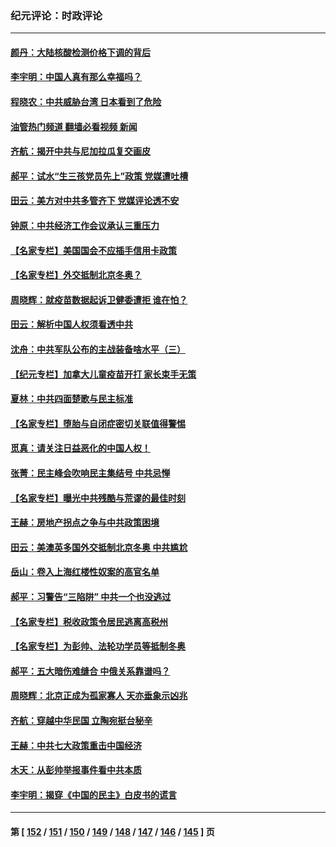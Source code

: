 ### 纪元评论：时政评论
---
#### [颜丹：大陆核酸检测价格下调的背后](../../pages/nsc1025/n13431437.md?12120330) 
#### [李宇明：中国人真有那么幸福吗？](../../pages/nsc1025/n13431452.md?12120330) 
#### [程晓农：中共威胁台湾 日本看到了危险](../../pages/nsc1025/n13431441.md?12120330) 
#### [油管热门频道 翻墙必看视频 新闻](ok?12120330)
#### [齐航：揭开中共与尼加拉瓜复交画皮](../../pages/nsc1025/n13431419.md?12120330) 
#### [郝平：试水“生三孩党员先上”政策 党媒遭吐槽](../../pages/nsc1025/n13431388.md?12120330) 
#### [田云：美方对中共多管齐下 党媒评论透不安](../../pages/nsc1025/n13430819.md?12120330) 
#### [钟原：中共经济工作会议承认三重压力](../../pages/nsc1025/n13430325.md?12120330) 
#### [【名家专栏】美国国会不应插手信用卡政策](../../pages/nsc1025/n13429449.md?12120330) 
#### [【名家专栏】外交抵制北京冬奥？](../../pages/nsc1025/n13429457.md?12120330) 
#### [周晓辉：就疫苗数据起诉卫健委遭拒 谁在怕？](../../pages/nsc1025/n13429764.md?12120330) 
#### [田云：解析中国人权须看透中共](../../pages/nsc1025/n13428756.md?12120330) 
#### [沈舟：中共军队公布的主战装备啥水平（三）](../../pages/nsc1025/n13427425.md?12120330) 
#### [【纪元专栏】加拿大儿童疫苗开打 家长束手无策](../../pages/nsc1025/n13427867.md?12120330) 
#### [夏林：中共四面楚歌与民主标准](../../pages/nsc1025/n13427705.md?12120330) 
#### [【名家专栏】堕胎与自闭症密切关联值得警惕](../../pages/nsc1025/n13426990.md?12120330) 
#### [觅真：请关注日益恶化的中国人权！](../../pages/nsc1025/n13427493.md?12120330) 
#### [张菁：民主峰会吹响民主集结号 中共忌惮](../../pages/nsc1025/n13427458.md?12120330) 
#### [【名家专栏】曝光中共残酷与荒谬的最佳时刻](../../pages/nsc1025/n13427052.md?12120330) 
#### [王赫：房地产拐点之争与中共政策困境](../../pages/nsc1025/n13426294.md?12120330) 
#### [田云：美澳英多国外交抵制北京冬奥 中共尴尬](../../pages/nsc1025/n13425795.md?12120330) 
#### [岳山：卷入上海红楼性奴案的高官名单](../../pages/nsc1025/n13425474.md?12120330) 
#### [郝平：习警告“三陷阱” 中共一个也没逃过](../../pages/nsc1025/n13426119.md?12120330) 
#### [【名家专栏】税收政策令居民逃离高税州](../../pages/nsc1025/n13424469.md?12120330) 
#### [【名家专栏】为彭帅、法轮功学员等抵制冬奥](../../pages/nsc1025/n13424486.md?12120330) 
#### [郝平：五大暗伤难缝合 中俄关系靠谱吗？](../../pages/nsc1025/n13424925.md?12120330) 
#### [周晓辉：北京正成为孤家寡人 天亦垂象示凶兆](../../pages/nsc1025/n13424859.md?12120330) 
#### [齐航：穿越中华民国 立陶宛挺台秘辛](../../pages/nsc1025/n13424874.md?12120330) 
#### [王赫：中共七大政策重击中国经济](../../pages/nsc1025/n13423618.md?12120330) 
#### [木天：从彭帅举报事件看中共本质](../../pages/nsc1025/n13423771.md?12120330) 
#### [李宇明：揭穿《中国的民主》白皮书的谎言](../../pages/nsc1025/n13423131.md?12120330) 

---
#### 第 [ [152](./152.md?12120330) / [151](./151.md?12120330) / [150](./150.md?12120330) / [149](./149.md?12120330) / [148](./148.md?12120330) / [147](./147.md?12120330) / [146](./146.md?12120330) / [145](./145.md?12120330) ] 页
